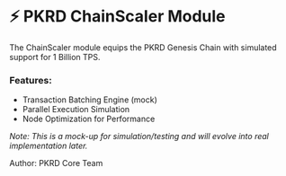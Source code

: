# ⚡ PKRD ChainScaler Module

The ChainScaler module equips the PKRD Genesis Chain with simulated support for 1 Billion TPS.

### Features:
- Transaction Batching Engine (mock)
- Parallel Execution Simulation
- Node Optimization for Performance

*Note: This is a mock-up for simulation/testing and will evolve into real implementation later.*

Author: PKRD Core Team
